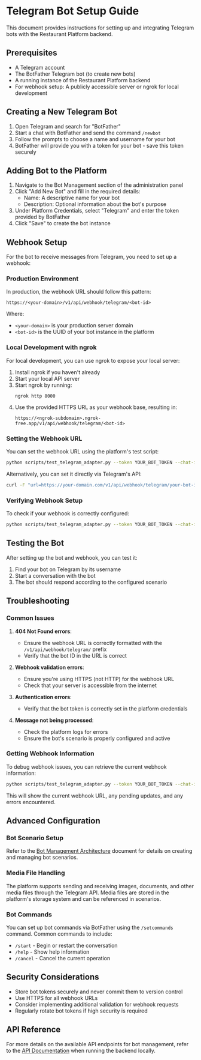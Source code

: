 # Telegram Bot Setup Guide

This document provides instructions for setting up and integrating Telegram bots with the Restaurant Platform backend.

## Prerequisites

- A Telegram account
- The BotFather Telegram bot (to create new bots)
- A running instance of the Restaurant Platform backend
- For webhook setup: A publicly accessible server or ngrok for local development

## Creating a New Telegram Bot

1. Open Telegram and search for "BotFather"
2. Start a chat with BotFather and send the command `/newbot`
3. Follow the prompts to choose a name and username for your bot
4. BotFather will provide you with a token for your bot - save this token securely

## Adding Bot to the Platform

1. Navigate to the Bot Management section of the administration panel
2. Click "Add New Bot" and fill in the required details:
   - Name: A descriptive name for your bot
   - Description: Optional information about the bot's purpose
3. Under Platform Credentials, select "Telegram" and enter the token provided by BotFather
4. Click "Save" to create the bot instance

## Webhook Setup

For the bot to receive messages from Telegram, you need to set up a webhook:

### Production Environment

In production, the webhook URL should follow this pattern:
```
https://<your-domain>/v1/api/webhook/telegram/<bot-id>
```

Where:
- `<your-domain>` is your production server domain
- `<bot-id>` is the UUID of your bot instance in the platform

### Local Development with ngrok

For local development, you can use ngrok to expose your local server:

1. Install ngrok if you haven't already
2. Start your local API server
3. Start ngrok by running:
   ```
   ngrok http 8000
   ```
4. Use the provided HTTPS URL as your webhook base, resulting in:
   ```
   https://<ngrok-subdomain>.ngrok-free.app/v1/api/webhook/telegram/<bot-id>
   ```

### Setting the Webhook URL

You can set the webhook URL using the platform's test script:

```bash
python scripts/test_telegram_adapter.py --token YOUR_BOT_TOKEN --chat-id YOUR_CHAT_ID --webhook-url https://your-domain.com/v1/api/webhook/telegram/your-bot-id --set-webhook
```

Alternatively, you can set it directly via Telegram's API:

```bash
curl -F "url=https://your-domain.com/v1/api/webhook/telegram/your-bot-id" https://api.telegram.org/bot<YOUR_BOT_TOKEN>/setWebhook
```

### Verifying Webhook Setup

To check if your webhook is correctly configured:

```bash
python scripts/test_telegram_adapter.py --token YOUR_BOT_TOKEN --chat-id YOUR_CHAT_ID --get-webhook-info
```

## Testing the Bot

After setting up the bot and webhook, you can test it:

1. Find your bot on Telegram by its username
2. Start a conversation with the bot
3. The bot should respond according to the configured scenario

## Troubleshooting

### Common Issues

1. **404 Not Found errors**:
   - Ensure the webhook URL is correctly formatted with the `/v1/api/webhook/telegram/` prefix
   - Verify that the bot ID in the URL is correct

2. **Webhook validation errors**:
   - Ensure you're using HTTPS (not HTTP) for the webhook URL
   - Check that your server is accessible from the internet

3. **Authentication errors**:
   - Verify that the bot token is correctly set in the platform credentials

4. **Message not being processed**:
   - Check the platform logs for errors
   - Ensure the bot's scenario is properly configured and active

### Getting Webhook Information

To debug webhook issues, you can retrieve the current webhook information:

```bash
python scripts/test_telegram_adapter.py --token YOUR_BOT_TOKEN --chat-id YOUR_CHAT_ID --get-webhook-info
```

This will show the current webhook URL, any pending updates, and any errors encountered.

## Advanced Configuration

### Bot Scenario Setup

Refer to the [Bot Management Architecture](bot_management_architecture.md) document for details on creating and managing bot scenarios.

### Media File Handling

The platform supports sending and receiving images, documents, and other media files through the Telegram API. Media files are stored in the platform's storage system and can be referenced in scenarios.

### Bot Commands

You can set up bot commands via BotFather using the `/setcommands` command. Common commands to include:

- `/start` - Begin or restart the conversation
- `/help` - Show help information
- `/cancel` - Cancel the current operation

## Security Considerations

- Store bot tokens securely and never commit them to version control
- Use HTTPS for all webhook URLs
- Consider implementing additional validation for webhook requests
- Regularly rotate bot tokens if high security is required

## API Reference

For more details on the available API endpoints for bot management, refer to the [API Documentation](http://localhost:8000/docs) when running the backend locally.